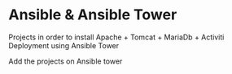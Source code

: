 # Ansible & Ansible Tower

Projects in order to install Apache + Tomcat + MariaDb + Activiti Deployment using Ansible Tower

Add the projects on Ansible tower
